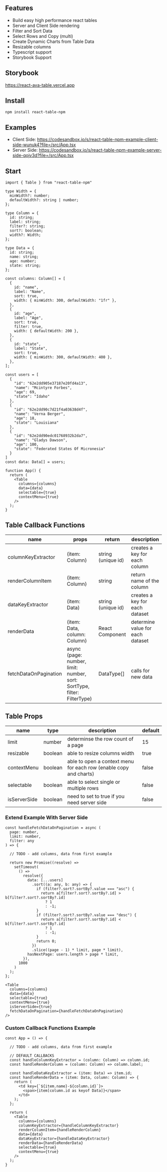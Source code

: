## Features

- Build easy high performance react tables
- Server and Client Side rendering
- Filter and Sort Data
- Select Rows and Copy (multi)
- Create Dynamic Charts from Table Data
- Resizable columns
- Typescript support
- Storybook Support

## Storybook

https://react-ava-table.vercel.app

## Install

```
npm install react-table-npm
```

## Examples

- Client Side: https://codesandbox.io/s/react-table-npm-example-client-side-wunuk4?file=/src/App.tsx
- Server Side: https://codesandbox.io/s/react-table-npm-example-server-side-qojv3d?file=/src/App.tsx

## Start

```
import { Table } from "react-table-npm"

type Width = {
  minWidth?: number;
  defaultWidth?: string | number;
};

type Column = {
  id: string;
  label: string;
  filter?: string;
  sort?: boolean;
  width?: Width;
};

type Data = {
  id: string;
  name: string;
  age: number;
  state: string;
};

const columns: Column[] = [
  {
    id: "name",
    label: "Name",
    sort: true,
    width: { minWidth: 300, defaultWidth: "1fr" },
  },
  {
    id: "age",
    label: "Age",
    sort: true,
    filter: true,
    width: { defaultWidth: 200 },
  },
  {
    id: "state",
    label: "State",
    sort: true,
    width: { minWidth: 300, defaultWidth: 400 },
  },
];

const users = [
  {
    "id": "62e2dd905e37187e20fd4a13",
    "name": "Mcintyre Forbes",
    "age": 69,
    "state": "Idaho"
  },
  {
    "id": "62e2dd90c7d21f4a03638d4f",
    "name": "Verna Berger",
    "age": 18,
    "state": "Louisiana"
  },
  {
    "id": "62e2dd90edc01768932b2da7",
    "name": "Gladys Dawson",
    "age": 100,
    "state": "Federated States Of Micronesia"
  }
]
const data: Data[] = users;

function App() {
  return (
    <Table
      columns={columns}
      data={data}
      selectable={true}
      contextMenu={true}
    />
  );
}
```

## Table Callback Functions

| name                  | props                                                                   | return             | description                      |
| --------------------- | ----------------------------------------------------------------------- | ------------------ | -------------------------------- |
| columnKeyExtractor    | (item: Column)                                                          | string (unique id) | creates a key for each column    |
| renderColumnItem      | (item: Column)                                                          | string             | return name of the column        |
| dataKeyExtractor      | (item: Data)                                                            | string (unique id) | creates a key for each dataset   |
| renderData            | (item: Data, column: Column)                                            | React Component    | determine value for each dataset |
| fetchDataOnPagination | async (page: number, limit: number, sort: SortType, filter: FilterType) | DataType[]         | calls for new data               |

## Table Props

| name         | type    | description                                                       | default |
| ------------ | ------- | ----------------------------------------------------------------- | ------- |
| limit        | number  | determinse the row count of a page                                | 15      |
| resizable    | boolean | able to resize columns width                                      | true    |
| contextMenu  | boolean | able to open a context menu for each row (enable copy and charts) | false   |
| selectable   | boolean | able to select single or multiple rows                            | false   |
| isServerSide | boolean | need to set to true if you need server side                       | false   |

### Extend Example With Server Side

```
const handleFetchDataOnPagination = async (
  page: number,
  limit: number,
  filter: any
) => {

  // TODO - add columns, data from first example

  return new Promise((resolve) =>
    setTimeout(
      () =>
        resolve({
          data: [...users]
            .sort((a: any, b: any) => {
              if (filter?.sort?.sortBy?.value === "asc") {
                return a[filter?.sort?.sortBy?.id] > b[filter?.sort?.sortBy?.id]
                  ? 1
                  : -1;
              }
              if (filter?.sort?.sortBy?.value === "desc") {
                return a[filter?.sort?.sortBy?.id] < b[filter?.sort?.sortBy?.id]
                  ? 1
                  : -1;
              }
              return 0;
            })
            .slice((page - 1) * limit, page * limit),
          hasNextPage: users.length > page * limit,
        }),
      1000
    )
  );
};

<Table
  columns={columns}
  data={data}
  selectable={true}
  contextMenu={true}
  isServerSide={true}
  fetchDataOnPagination={handleFetchDataOnPagination}
/>
```

### Custom Callback Functions Example

```
const App = () => {

  // TODO - add columns, data from first example

  // DEFAULT CALLBACKS
  const handleColumnKeyExtractor = (column: Column) => column.id;
  const handleRenderColumn = (column: Column) => column.label;

  const handleDataKeyExtractor = (item: Data) => item.id;
  const handleRenderData = (item: Data, column: Column) => {
    return (
      <td key={`${item.name}-${column.id}`}>
        <span>{item[column.id as keyof Data]}</span>
      </td>
    );
  };

  return (
    <Table
      columns={columns}
      columnKeyExtractor={handleColumnKeyExtractor}
      renderColumnItem={handleRenderColumn}
      data={data}
      dataKeyExtractor={handleDataKeyExtractor}
      renderData={handleRenderData}
      selectable={true}
      contextMenu={true}
    />
  );
}
```
